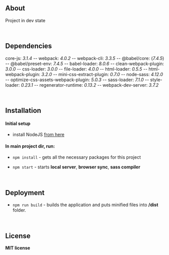 ## About

Project in dev state

<br/>

## Dependencies

core-js: *3.1.4* -- webpack: *4.0.2* -- webpack-cli: *3.3.5* -- @babel/core: (*7.4.5*) -- @babel/preset-env: *7.4.5* -- babel-loader: *8.0.6* -- clean-webpack-plugin: *3.0.0* -- css-loader: *3.0.0* -- file-loader: *4.0.0* -- html-loader: *0.5.5* -- html-webpack-plugin: *3.2.0* -- mini-css-extract-plugin: *0.7.0* -- node-sass: *4.12.0* -- optimize-css-assets-webpack-plugin: *5.0.3* -- sass-loader: *7.1.0* -- style-loader: *0.23.1* -- regenerator-runtime: *0.13.2* -- webpack-dev-server: *3.7.2*

<br/>

## Installation

#### Initial setup
- install NodeJS [from here](https://nodejs.org/en/)

#### In main project dir, run:

- `npm install` - gets all the necessary packages for this project

- `npm start` - starts  **local server**, **browser sync**, **sass compiler**

<br/>

## Deployment
- `npm run build` - builds the application and puts minified files into **/dist** folder.

<br/>

## License

**MIT license**

